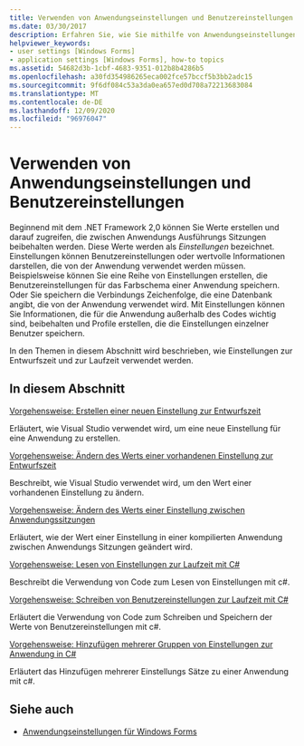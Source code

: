 ```yaml
---
title: Verwenden von Anwendungseinstellungen und Benutzereinstellungen
ms.date: 03/30/2017
description: Erfahren Sie, wie Sie mithilfe von Anwendungseinstellungen und Benutzereinstellungen Werte erstellen und darauf zugreifen, die zwischen Anwendungs Ausführungs Sitzungen beibehalten werden.
helpviewer_keywords:
- user settings [Windows Forms]
- application settings [Windows Forms], how-to topics
ms.assetid: 54682d3b-1cbf-4683-9351-012b8b4286b5
ms.openlocfilehash: a30fd354986265eca002fce57bccf5b3bb2adc15
ms.sourcegitcommit: 9f6df084c53a3da0ea657ed0d708a72213683084
ms.translationtype: MT
ms.contentlocale: de-DE
ms.lasthandoff: 12/09/2020
ms.locfileid: "96976047"
---
```

# <a name="using-application-settings-and-user-settings"></a>Verwenden von Anwendungseinstellungen und Benutzereinstellungen
Beginnend mit dem .NET Framework 2,0 können Sie Werte erstellen und darauf zugreifen, die zwischen Anwendungs Ausführungs Sitzungen beibehalten werden. Diese Werte werden als *Einstellungen* bezeichnet. Einstellungen können Benutzereinstellungen oder wertvolle Informationen darstellen, die von der Anwendung verwendet werden müssen. Beispielsweise können Sie eine Reihe von Einstellungen erstellen, die Benutzereinstellungen für das Farbschema einer Anwendung speichern. Oder Sie speichern die Verbindungs Zeichenfolge, die eine Datenbank angibt, die von der Anwendung verwendet wird. Mit Einstellungen können Sie Informationen, die für die Anwendung außerhalb des Codes wichtig sind, beibehalten und Profile erstellen, die die Einstellungen einzelner Benutzer speichern.  
  
 In den Themen in diesem Abschnitt wird beschrieben, wie Einstellungen zur Entwurfszeit und zur Laufzeit verwendet werden.  
  
## <a name="in-this-section"></a>In diesem Abschnitt  
 [Vorgehensweise: Erstellen einer neuen Einstellung zur Entwurfszeit](how-to-create-a-new-setting-at-design-time.md)  
  
 Erläutert, wie Visual Studio verwendet wird, um eine neue Einstellung für eine Anwendung zu erstellen.  
  
 [Vorgehensweise: Ändern des Werts einer vorhandenen Einstellung zur Entwurfszeit](how-to-change-the-value-of-an-existing-setting-at-design-time.md)  
  
 Beschreibt, wie Visual Studio verwendet wird, um den Wert einer vorhandenen Einstellung zu ändern.  
  
 [Vorgehensweise: Ändern des Werts einer Einstellung zwischen Anwendungssitzungen](how-to-change-the-value-of-a-setting-between-application-sessions.md)  
  
 Erläutert, wie der Wert einer Einstellung in einer kompilierten Anwendung zwischen Anwendungs Sitzungen geändert wird.  
  
 [Vorgehensweise: Lesen von Einstellungen zur Laufzeit mit C#](how-to-read-settings-at-run-time-with-csharp.md)  
  
 Beschreibt die Verwendung von Code zum Lesen von Einstellungen mit c#.  
  
 [Vorgehensweise: Schreiben von Benutzereinstellungen zur Laufzeit mit C#](how-to-write-user-settings-at-run-time-with-csharp.md)  
  
 Erläutert die Verwendung von Code zum Schreiben und Speichern der Werte von Benutzereinstellungen mit c#.  
  
 [Vorgehensweise: Hinzufügen mehrerer Gruppen von Einstellungen zur Anwendung in C#](how-to-add-multiple-sets-of-settings-to-your-application-in-csharp.md)  
  
 Erläutert das Hinzufügen mehrerer Einstellungs Sätze zu einer Anwendung mit c#.  
  
## <a name="see-also"></a>Siehe auch

- [Anwendungseinstellungen für Windows Forms](application-settings-for-windows-forms.md)
